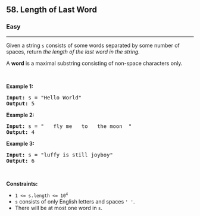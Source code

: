 <h2>58. Length of Last Word</h2><h3>Easy</h3><hr><div><p>Given a string <code>s</code> consists of some words separated by some number of spaces, return <em>the length of the last word in the string.</em></p>

<p>A <strong>word</strong> is a maximal substring consisting of non-space characters only.</p>

<p>&nbsp;</p>
<p><strong>Example 1:</strong></p>

<pre><strong>Input:</strong> s = "Hello World"
<strong>Output:</strong> 5
</pre>

<p><strong>Example 2:</strong></p>

<pre><strong>Input:</strong> s = "   fly me   to   the moon  "
<strong>Output:</strong> 4
</pre>

<p><strong>Example 3:</strong></p>

<pre><strong>Input:</strong> s = "luffy is still joyboy"
<strong>Output:</strong> 6
</pre>

<p>&nbsp;</p>
<p><strong>Constraints:</strong></p>

<ul>
	<li><code>1 &lt;= s.length &lt;= 10<sup>4</sup></code></li>
	<li><code>s</code> consists of only English letters and spaces <code>' '</code>.</li>
	<li>There will be at most one word in <code>s</code>.</li>
</ul>
</div>